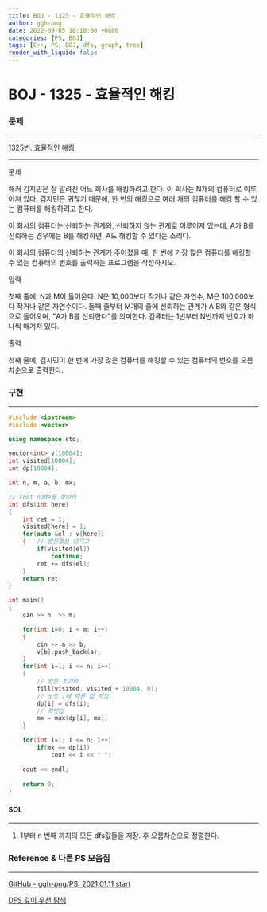 ```yaml
---
title: BOJ - 1325 - 효율적인 해킹
author: ggh-png
date: 2022-09-05 10:10:00 +0800
categories: [PS, BOJ]
tags: [C++, PS, BOJ, dfs, graph, tree]
render_with_liquid: false
---
```

# BOJ - 1325 - **효율적인 해킹**

### 문제

---

[1325번: 효율적인 해킹](https://www.acmicpc.net/problem/1325)

---

문제

해커 김지민은 잘 알려진 어느 회사를 해킹하려고 한다. 이 회사는 N개의 컴퓨터로 이루어져 있다. 김지민은 귀찮기 때문에, 한 번의 해킹으로 여러 개의 컴퓨터를 해킹 할 수 있는 컴퓨터를 해킹하려고 한다.

이 회사의 컴퓨터는 신뢰하는 관계와, 신뢰하지 않는 관계로 이루어져 있는데, A가 B를 신뢰하는 경우에는 B를 해킹하면, A도 해킹할 수 있다는 소리다.

이 회사의 컴퓨터의 신뢰하는 관계가 주어졌을 때, 한 번에 가장 많은 컴퓨터를 해킹할 수 있는 컴퓨터의 번호를 출력하는 프로그램을 작성하시오.

입력

첫째 줄에, N과 M이 들어온다. N은 10,000보다 작거나 같은 자연수, M은 100,000보다 작거나 같은 자연수이다. 둘째 줄부터 M개의 줄에 신뢰하는 관계가 A B와 같은 형식으로 들어오며, "A가 B를 신뢰한다"를 의미한다. 컴퓨터는 1번부터 N번까지 번호가 하나씩 매겨져 있다.

출력

첫째 줄에, 김지민이 한 번에 가장 많은 컴퓨터를 해킹할 수 있는 컴퓨터의 번호를 오름차순으로 출력한다.

### 구현

---

```cpp
#include <iostream>
#include <vector>

using namespace std;

vector<int> v[10004];
int visited[10004];
int dp[10004];

int n, m, a, b, mx;

// root node를 찾아라
int dfs(int here)
{
    int ret = 1;
    visited[here] = 1;
    for(auto &el : v[here])
    {   // 방문했음 넘기고 
        if(visited[el])
            continue;
        ret += dfs(el);
    }
    return ret;
}

int main()
{
    cin >> n  >> m;

    for(int i=0; i < m; i++)
    {
        cin >> a >> b;
        v[b].push_back(a);
    }
    for(int i=1; i <= n; i++)
    {
        // 방문 초기화 
        fill(visited, visited + 10004, 0);
        // 노드 i에 따른 값 저장.
        dp[i] = dfs(i);
        // 최댓값 
        mx = max(dp[i], mx);
    }

    for(int i=1; i <= n; i++)
        if(mx == dp[i])
            cout << i << " ";

    cout << endl;
    
    return 0;
}
```

#### SOL

---

1. 1부터 n 번째 까지의 모든 dfs값들을 저장. 후 오름차순으로 정렬한다.

### Reference & 다른 PS 모음집

---

[GitHub - ggh-png/PS: 2021.01.11 start](https://github.com/ggh-png/PS)

[DFS 깊이 우선 탐색](https://ggh-png.github.io/posts/dfs/)